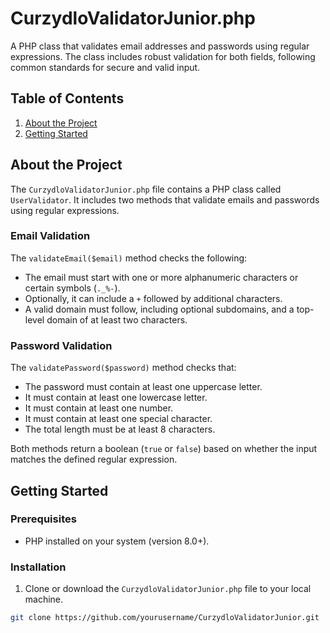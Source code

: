 # CurzydloValidatorJunior.php

A PHP class that validates email addresses and passwords using regular expressions. The class includes robust validation for both fields, following common standards for secure and valid input.

## Table of Contents

1. [About the Project](#about-the-project)
2. [Getting Started](#getting-started)

## About the Project

The `CurzydloValidatorJunior.php` file contains a PHP class called `UserValidator`. It includes two methods that validate emails and passwords using regular expressions.

### Email Validation

The `validateEmail($email)` method checks the following:
- The email must start with one or more alphanumeric characters or certain symbols (`._%-`).
- Optionally, it can include a `+` followed by additional characters.
- A valid domain must follow, including optional subdomains, and a top-level domain of at least two characters.

### Password Validation

The `validatePassword($password)` method checks that:
- The password must contain at least one uppercase letter.
- It must contain at least one lowercase letter.
- It must contain at least one number.
- It must contain at least one special character.
- The total length must be at least 8 characters.

Both methods return a boolean (`true` or `false`) based on whether the input matches the defined regular expression.

## Getting Started

### Prerequisites

- PHP installed on your system (version 8.0+).

### Installation

1. Clone or download the `CurzydloValidatorJunior.php` file to your local machine.

```bash
git clone https://github.com/yourusername/CurzydloValidatorJunior.git